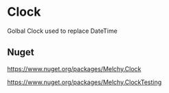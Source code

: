 # Clock
Golbal Clock used to replace DateTime

## Nuget

https://www.nuget.org/packages/Melchy.Clock

https://www.nuget.org/packages/Melchy.ClockTesting
